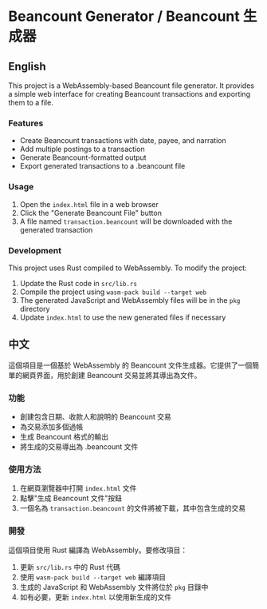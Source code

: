 # Beancount Generator / Beancount 生成器

## English

This project is a WebAssembly-based Beancount file generator. It provides a simple web interface for creating Beancount transactions and exporting them to a file.

### Features

- Create Beancount transactions with date, payee, and narration
- Add multiple postings to a transaction
- Generate Beancount-formatted output
- Export generated transactions to a .beancount file

### Usage

1. Open the `index.html` file in a web browser
2. Click the "Generate Beancount File" button
3. A file named `transaction.beancount` will be downloaded with the generated transaction

### Development

This project uses Rust compiled to WebAssembly. To modify the project:

1. Update the Rust code in `src/lib.rs`
2. Compile the project using `wasm-pack build --target web`
3. The generated JavaScript and WebAssembly files will be in the `pkg` directory
4. Update `index.html` to use the new generated files if necessary

## 中文

這個項目是一個基於 WebAssembly 的 Beancount 文件生成器。它提供了一個簡單的網頁界面，用於創建 Beancount 交易並將其導出為文件。

### 功能

- 創建包含日期、收款人和說明的 Beancount 交易
- 為交易添加多個過帳
- 生成 Beancount 格式的輸出
- 將生成的交易導出為 .beancount 文件

### 使用方法

1. 在網頁瀏覽器中打開 `index.html` 文件
2. 點擊"生成 Beancount 文件"按鈕
3. 一個名為 `transaction.beancount` 的文件將被下載，其中包含生成的交易

### 開發

這個項目使用 Rust 編譯為 WebAssembly。要修改項目：

1. 更新 `src/lib.rs` 中的 Rust 代碼
2. 使用 `wasm-pack build --target web` 編譯項目
3. 生成的 JavaScript 和 WebAssembly 文件將位於 `pkg` 目錄中
4. 如有必要，更新 `index.html` 以使用新生成的文件
